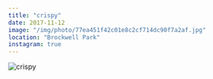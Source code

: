 ```yaml
---
title: "crispy"
date: 2017-11-12
image: "/img/photo/77ea451f42c01e8c2cf714dc90f7a2af.jpg"
location: "Brockwell Park"
instagram: true
---
```


![crispy](/img/photo/77ea451f42c01e8c2cf714dc90f7a2af.jpg)
